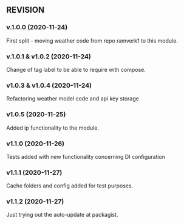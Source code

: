 ## REVISION

### v.1.0.0 (2020-11-24)
First split - moving weather code from repo ramverk1 to this module.

### v.1.0.1 & v1.0.2 (2020-11-24)
Change of tag label to be able to require with compose.

### v1.0.3 & v1.0.4 (2020-11-24)
Refactoring weather model code and api key storage

### v1.0.5 (2020-11-25)
Added ip functionality to the module.

### v1.1.0 (2020-11-26)
Tests added with new functionality concerning DI configuration

### v1.1.1 (2020-11-27)
Cache folders and config added for test purposes.

### v1.1.2 (2020-11-27)
Just trying out the auto-update at packagist.
